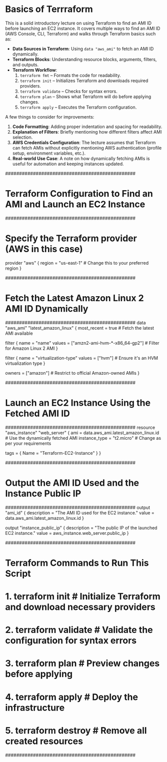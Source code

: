 # Basics of Terrraform 
This is a solid introductory lecture on using Terraform to find an AMI ID before launching an EC2 instance. It covers multiple ways to find an AMI ID (AWS Console, CLI, Terraform) and walks through Terraform basics such as:

- **Data Sources in Terraform**: Using `data "aws_ami"` to fetch an AMI ID dynamically.
- **Terraform Blocks**: Understanding resource blocks, arguments, filters, and outputs.
- **Terraform Workflow**:
  1. `terraform fmt` – Formats the code for readability.
  2. `terraform init` – Initializes Terraform and downloads required providers.
  3. `terraform validate` – Checks for syntax errors.
  4. `terraform plan` – Shows what Terraform will do before applying changes.
  5. `terraform apply` – Executes the Terraform configuration.

A few things to consider for improvements:
1. **Code Formatting**: Adding proper indentation and spacing for readability.
2. **Explanation of Filters**: Briefly mentioning how different filters affect AMI selection.
3. **AWS Credentials Configuration**: The lecture assumes that Terraform can fetch AMIs without explicitly mentioning AWS authentication (profile setup, environment variables, etc.).
4. **Real-world Use Case**: A note on how dynamically fetching AMIs is useful for automation and keeping instances updated.

###############################################
# Terraform Configuration to Find an AMI and Launch an EC2 Instance
###############################################

# Specify the Terraform provider (AWS in this case)
provider "aws" {
  region = "us-east-1"  # Change this to your preferred region
}

###############################################
# Fetch the Latest Amazon Linux 2 AMI ID Dynamically
###############################################
data "aws_ami" "latest_amazon_linux" {
  most_recent = true  # Fetch the latest AMI available

  filter {
    name   = "name"
    values = ["amzn2-ami-hvm-*-x86_64-gp2"]  # Filter for Amazon Linux 2 AMI
  }

  filter {
    name   = "virtualization-type"
    values = ["hvm"]  # Ensure it's an HVM virtualization type
  }

  owners = ["amazon"]  # Restrict to official Amazon-owned AMIs
}

###############################################
# Launch an EC2 Instance Using the Fetched AMI ID
###############################################
resource "aws_instance" "web_server" {
  ami           = data.aws_ami.latest_amazon_linux.id  # Use the dynamically fetched AMI
  instance_type = "t2.micro"  # Change as per your requirements
  
  tags = {
    Name = "Terraform-EC2-Instance"
  }
}

###############################################
# Output the AMI ID Used and the Instance Public IP
###############################################
output "ami_id" {
  description = "The AMI ID used for the EC2 instance."
  value       = data.aws_ami.latest_amazon_linux.id
}

output "instance_public_ip" {
  description = "The public IP of the launched EC2 instance."
  value       = aws_instance.web_server.public_ip
}

###############################################
# Terraform Commands to Run This Script
# 1. terraform init      # Initialize Terraform and download necessary providers
# 2. terraform validate  # Validate the configuration for syntax errors
# 3. terraform plan      # Preview changes before applying
# 4. terraform apply     # Deploy the infrastructure
# 5. terraform destroy   # Remove all created resources
###############################################
